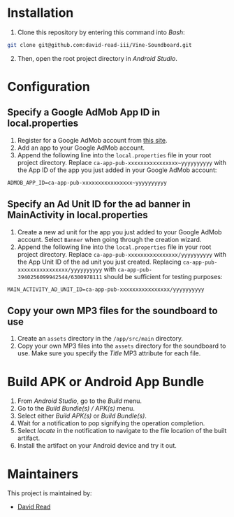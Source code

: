 # Installation
1. Clone this repository by entering this command into *Bash*:
```bash
git clone git@github.com:david-read-iii/Vine-Soundboard.git
```
2. Then, open the root project directory in *Android Studio*.

# Configuration
## Specify a Google AdMob App ID in local.properties
1. Register for a Google AdMob account from [this site](https://admob.google.com/home/).
2. Add an app to your Google AdMob account.
3. Append the following line into the `local.properties` file in your root project directory. Replace `ca-app-pub-xxxxxxxxxxxxxxxx~yyyyyyyyyy` with the App ID of the app you just added in your Google AdMob account:
```properties
ADMOB_APP_ID=ca-app-pub-xxxxxxxxxxxxxxxx~yyyyyyyyyy
```
## Specify an Ad Unit ID for the ad banner in MainActivity in local.properties
1. Create a new ad unit for the app you just added to your Google AdMob account. Select `Banner` when going through the creation wizard.
2. Append the following line into the `local.properties` file in your root project directory. Replace `ca-app-pub-xxxxxxxxxxxxxxxx/yyyyyyyyyy` with the App Unit ID of the ad unit you just created. Replacing `ca-app-pub-xxxxxxxxxxxxxxxx/yyyyyyyyyy` with `ca-app-pub-3940256099942544/6300978111` should be sufficient for testing purposes:
```properties
MAIN_ACTIVITY_AD_UNIT_ID=ca-app-pub-xxxxxxxxxxxxxxxx/yyyyyyyyyy
```
## Copy your own MP3 files for the soundboard to use
1. Create an `assets` directory in the `/app/src/main` directory.
2. Copy your own MP3 files into the `assets` directory for the soundboard to use. Make sure you specify the *Title* MP3 attribute for each file.

# Build APK or Android App Bundle
1. From *Android Studio*, go to the *Build* menu.
2. Go to the *Build Bundle(s) / APK(s)* menu.
3. Select either *Build APK(s)* or *Build Bundle(s)*.
4. Wait for a notification to pop signifying the operation completion.
5. Select *locate* in the notification to navigate to the file location of the built artifact.
6. Install the artifact on your Android device and try it out.

# Maintainers
This project is maintained by:
* [David Read](http://github.com/david-read-iii)
